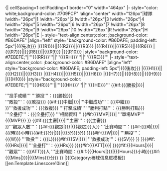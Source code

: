 {| cellSpacing=1 cellPadding=1 border="0" width="464px"
|- style="color: white;background-color: #709FCF"
!align="center" width="126px"|球隊
!width="26px"|1
!width="26px"|2
!width="26px"|3
!width="26px"|4
!width="26px"|5
!width="26px"|6
!width="26px"|7
!width="26px"|8
!width="26px"|9
!width="26px"|10
!width="26px"|R
!width="26px"|H
!width="26px"|E
|- style="text-align:center;color: ;background-color: #B6DAFE"
|align="left" style="background-color: #B6DAFE; padding-left: 5px"|{{{先攻}}}
|{{{R1}}}||{{{R2}}}||{{{R3}}}
|{{{R4}}}||{{{R5}}}||{{{R6}}}
|{{{R7}}}||{{{R8}}}||{{{R9}}}
|{{{R10}}}
|style="background-color: #7EBEFE;"|'''{{{RR}}}'''||'''{{{RH}}}'''||'''{{{RE}}}'''
|- style="text-align:center;color: ;background-color: #B6DAFE"
|align="left" style="background-color: #B6DAFE; padding-left: 5px"|{{{後攻}}}
|{{{H1}}}||{{{H2}}}||{{{H3}}}
|{{{H4}}}||{{{H5}}}||{{{H6}}}
|{{{H7}}}||{{{H8}}}||{{{H9}}}
|{{{H10}}}
|style="background-color: #7EBEFE;"|'''{{{HR}}}'''||'''{{{HH}}}'''||'''{{{HE}}}'''
{{#if:{{{勝投|}}}|<tr>
<td colspan="1" style="text-align: center;color: white;background-color: #709FCF">'''投手成績'''</td>
<td colspan="7" style="text-align: left; background-color: #B6DAFE">'''勝投'''：{{{勝投}}}<br />'''敗投'''：{{{敗投}}}</td>
<td colspan="6" style="text-align: left; background-color: #B6DAFE">{{#if:{{{中繼|}}}|'''中繼成功'''：{{{中繼}}}<br />}}'''救援成功'''：{{{救援}}}</td>
</tr>
<tr>
<td colspan="1" style="text-align: center;color: white;background-color: #709FCF">'''打擊成績'''</td>
<td colspan="13" style="text-align: left; background-color: #B6DAFE">'''勝利打點'''：{{{勝利打點}}}<br />'''全壘打'''：{{{全壘打}}}</td>
</tr>
<tr>
<td colspan="1" style="text-align: center;color: white;background-color: #709FCF" {{#if:{{{MVP|}}}|rowspan="2"}}>'''相關資料'''</td>
{{#if:{{{MVP|}}}|
<td colspan="4" style="text-align: left; background-color: #B6DAFE">'''單場MVP'''</td>
<td colspan="9" style="text-align: left; background-color: #B6DAFE">{{{MVP}}}</td>
</tr>
<tr>}}
<td colspan="7" style="text-align: left; background-color: #B6DAFE">{{#if:{{{主審|}}}|'''主審'''：{{{主審}}}<br />}}'''觀眾人數'''：{{#if:{{{觀眾|}}}|{{{觀眾}}}人}}</td>
<td colspan="6" style="text-align: left; background-color: #B6DAFE">'''比賽時間'''：<!-- -->{{#if:{{{時|}}}|{{{時}}}小時}}<!-- -->{{#if:{{{分|}}}|{{{分}}}分}}<!-- --></td>
</tr>}}<!-- -->{{#if:{{{W|}}}|<tr>
<td colspan="14" style="font-size: smaller; text-align: center; background-color: #B6DAFE">'''勝投'''：{{{W}}}&nbsp;'''敗投'''：{{{L}}}<!-- -->{{#if:{{{SV|}}}|&nbsp;'''救援成功'''：{{{SV}}} }}<!-- --></td>
</tr>}}<!-- -->{{#if:{{{HRs|}}}|<tr>
<td colspan="14" style="font-size: smaller; text-align: center; background-color: #B6DAFE">'''全壘打'''：{{{HRs}}}</td>
</tr>}}<!-- -->{{#if:{{{ATT|}}}|<tr>
</tr>}}<!-- -->{{#if:{{{Hours|}}}|<tr>
<td colspan="14" style="font-size: smaller; text-align: center; background-color: #B6DAFE">'''觀眾'''：{{{ATT}}}人&nbsp;'''比賽時間：<!-- -->{{#if:{{{Hours|}}}|{{{Hours}}}小時}}<!-- -->{{#if:{{{Mins|}}}|{{{Mins}}}分}}<!-- --></td>

</tr>}}
|}<noinclude>[[Category:棒球信息框模板]]
[[en:Template:Linescore10inn]]
</noinclude>